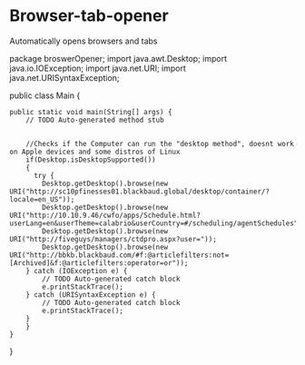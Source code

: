 # Browser-tab-opener
Automatically opens browsers and tabs


package broswerOpener;
import java.awt.Desktop;
import java.io.IOException;
import java.net.URI;
import java.net.URISyntaxException;

public class Main {

	public static void main(String[] args) {
		// TODO Auto-generated method stub

		
	    //Checks if the Computer can run the "desktop method", doesnt work on Apple devices and some distros of Linux
		if(Desktop.isDesktopSupported())
		{
		  try {
			Desktop.getDesktop().browse(new URI("http://sc10pfinesses01.blackbaud.global/desktop/container/?locale=en_US"));
			Desktop.getDesktop().browse(new URI("http://10.10.9.46/cwfo/apps/Schedule.html?userLang=en&userTheme=calabrio&userCountry=#/scheduling/agentSchedules"));
			Desktop.getDesktop().browse(new URI("http://fiveguys/managers/ctdpro.aspx?user="));
			Desktop.getDesktop().browse(new URI("http://bbkb.blackbaud.com/#f:@articlefilters:not=[Archived]&f:@articlefilters:operator=or"));
		} catch (IOException e) {
			// TODO Auto-generated catch block
			e.printStackTrace();
		} catch (URISyntaxException e) {
			// TODO Auto-generated catch block
			e.printStackTrace();
		}
		}
	}

}
